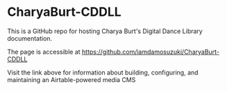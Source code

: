 # CharyaBurt-CDDLL

This is a GitHub repo for hosting Charya Burt's Digital Dance Library documentation.

The page is accessible at https://github.com/iamdamosuzuki/CharyaBurt-CDDLL

Visit the link above for information about building, configuring, and maintaining an Airtable-powered media CMS
